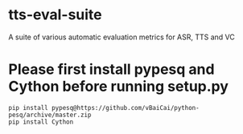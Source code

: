 # tts-eval-suite
A suite of various automatic evaluation metrics for ASR, TTS and VC


# Please first install pypesq and Cython before running setup.py

```shell
pip install pypesq@https://github.com/vBaiCai/python-pesq/archive/master.zip
pip install Cython
```
